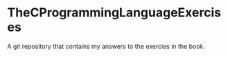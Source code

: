 # TheCProgrammingLanguageExercises
A git repository that contains my answers to the exercies in the book.
